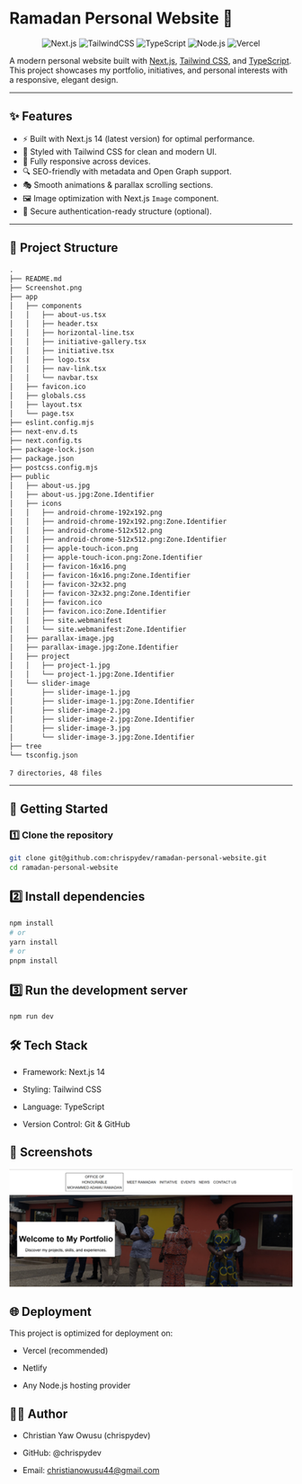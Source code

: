 # Ramadan Personal Website 🌙

<p align="center">
  <img src="https://img.shields.io/badge/Next.js-14-black?style=flat&logo=nextdotjs" alt="Next.js" />
  <img src="https://img.shields.io/badge/TailwindCSS-3-blue?style=flat&logo=tailwindcss" alt="TailwindCSS" />
  <img src="https://img.shields.io/badge/TypeScript-5-blue?style=flat&logo=typescript" alt="TypeScript" />
  <img src="https://img.shields.io/badge/Node.js-18-green?style=flat&logo=nodedotjs" alt="Node.js" />
  <img src="https://img.shields.io/badge/Deployed%20on-Vercel-black?style=flat&logo=vercel" alt="Vercel" />
</p>

A modern personal website built with [Next.js](https://nextjs.org/), [Tailwind CSS](https://tailwindcss.com/), and [TypeScript](https://www.typescriptlang.org/).  
This project showcases my portfolio, initiatives, and personal interests with a responsive, elegant design.

---

## ✨ Features
- ⚡️ Built with Next.js 14 (latest version) for optimal performance.  
- 🎨 Styled with Tailwind CSS for clean and modern UI.  
- 📱 Fully responsive across devices.  
- 🔍 SEO-friendly with metadata and Open Graph support.  
- 🎭 Smooth animations & parallax scrolling sections.  
- 🖼️ Image optimization with Next.js `Image` component.  
- 🔑 Secure authentication-ready structure (optional).  

---

## 📂 Project Structure
```
.
├── README.md
├── Screenshot.png
├── app
│   ├── components
│   │   ├── about-us.tsx
│   │   ├── header.tsx
│   │   ├── horizontal-line.tsx
│   │   ├── initiative-gallery.tsx
│   │   ├── initiative.tsx
│   │   ├── logo.tsx
│   │   ├── nav-link.tsx
│   │   └── navbar.tsx
│   ├── favicon.ico
│   ├── globals.css
│   ├── layout.tsx
│   └── page.tsx
├── eslint.config.mjs
├── next-env.d.ts
├── next.config.ts
├── package-lock.json
├── package.json
├── postcss.config.mjs
├── public
│   ├── about-us.jpg
│   ├── about-us.jpg:Zone.Identifier
│   ├── icons
│   │   ├── android-chrome-192x192.png
│   │   ├── android-chrome-192x192.png:Zone.Identifier
│   │   ├── android-chrome-512x512.png
│   │   ├── android-chrome-512x512.png:Zone.Identifier
│   │   ├── apple-touch-icon.png
│   │   ├── apple-touch-icon.png:Zone.Identifier
│   │   ├── favicon-16x16.png
│   │   ├── favicon-16x16.png:Zone.Identifier
│   │   ├── favicon-32x32.png
│   │   ├── favicon-32x32.png:Zone.Identifier
│   │   ├── favicon.ico
│   │   ├── favicon.ico:Zone.Identifier
│   │   ├── site.webmanifest
│   │   └── site.webmanifest:Zone.Identifier
│   ├── parallax-image.jpg
│   ├── parallax-image.jpg:Zone.Identifier
│   ├── project
│   │   ├── project-1.jpg
│   │   └── project-1.jpg:Zone.Identifier
│   └── slider-image
│       ├── slider-image-1.jpg
│       ├── slider-image-1.jpg:Zone.Identifier
│       ├── slider-image-2.jpg
│       ├── slider-image-2.jpg:Zone.Identifier
│       ├── slider-image-3.jpg
│       └── slider-image-3.jpg:Zone.Identifier
├── tree
└── tsconfig.json

7 directories, 48 files

```


---

## 🚀 Getting Started

### 1️⃣ Clone the repository
```bash
git clone git@github.com:chrispydev/ramadan-personal-website.git
cd ramadan-personal-website
```


## 2️⃣ Install dependencies
```bash
npm install
# or
yarn install
# or
pnpm install
```

## 3️⃣ Run the development server
```bash
npm run dev
```

## 🛠️ Tech Stack

- Framework: Next.js 14

- Styling: Tailwind CSS

- Language: TypeScript

- Version Control: Git & GitHub

## 📸 Screenshots
![alt text](Screenshot.png)


## 🌐 Deployment

This project is optimized for deployment on:

- Vercel (recommended)

- Netlify

- Any Node.js hosting provider

## 👨‍💻 Author

- Christian Yaw Owusu (chrispydev)

- GitHub: @chrispydev

- Email: christianowusu44@gmail.com
